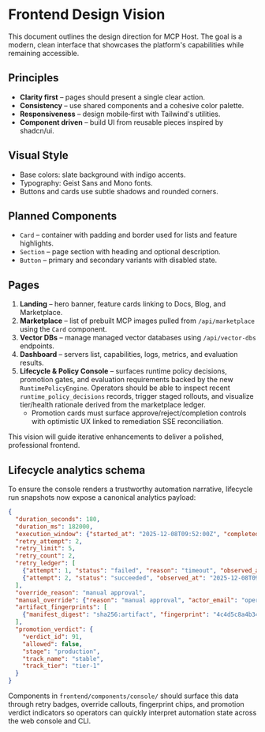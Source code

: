 # Frontend Design Vision

This document outlines the design direction for MCP Host. The goal is a modern, clean interface that showcases the platform's capabilities while remaining accessible.

## Principles
- **Clarity first** – pages should present a single clear action.
- **Consistency** – use shared components and a cohesive color palette.
- **Responsiveness** – design mobile‑first with Tailwind's utilities.
- **Component driven** – build UI from reusable pieces inspired by shadcn/ui.

## Visual Style
- Base colors: slate background with indigo accents.
- Typography: Geist Sans and Mono fonts.
- Buttons and cards use subtle shadows and rounded corners.

## Planned Components
- `Card` – container with padding and border used for lists and feature highlights.
- `Section` – page section with heading and optional description.
- `Button` – primary and secondary variants with disabled state.

## Pages
1. **Landing** – hero banner, feature cards linking to Docs, Blog, and Marketplace.
2. **Marketplace** – list of prebuilt MCP images pulled from `/api/marketplace` using the `Card` component.
3. **Vector DBs** – manage managed vector databases using `/api/vector-dbs` endpoints.
4. **Dashboard** – servers list, capabilities, logs, metrics, and evaluation results.
5. **Lifecycle & Policy Console** – surfaces runtime policy decisions, promotion gates, and evaluation requirements backed by the new `RuntimePolicyEngine`. Operators should be able to inspect recent `runtime_policy_decisions` records, trigger staged rollouts, and visualize tier/health rationale derived from the marketplace ledger.
   - Promotion cards must surface approve/reject/completion controls with optimistic UX linked to remediation SSE reconciliation.

This vision will guide iterative enhancements to deliver a polished, professional frontend.

## Lifecycle analytics schema

To ensure the console renders a trustworthy automation narrative, lifecycle run snapshots now expose a canonical analytics payload:

```json
{
  "duration_seconds": 180,
  "duration_ms": 182000,
  "execution_window": {"started_at": "2025-12-08T09:52:00Z", "completed_at": "2025-12-08T09:55:00Z"},
  "retry_attempt": 2,
  "retry_limit": 5,
  "retry_count": 2,
  "retry_ledger": [
    {"attempt": 1, "status": "failed", "reason": "timeout", "observed_at": "2025-12-08T09:53:00Z"},
    {"attempt": 2, "status": "succeeded", "observed_at": "2025-12-08T09:55:00Z"}
  ],
  "override_reason": "manual approval",
  "manual_override": {"reason": "manual approval", "actor_email": "operator@example.com"},
  "artifact_fingerprints": [
    {"manifest_digest": "sha256:artifact", "fingerprint": "4c4d5c8a4b341f6a9c5e2d5876a9c1f2"}
  ],
  "promotion_verdict": {
    "verdict_id": 91,
    "allowed": false,
    "stage": "production",
    "track_name": "stable",
    "track_tier": "tier-1"
  }
}
```

Components in `frontend/components/console/` should surface this data through retry badges, override callouts, fingerprint chips, and promotion verdict indicators so operators can quickly interpret automation state across the web console and CLI.
